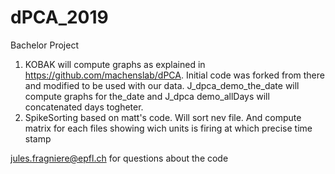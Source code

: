 # dPCA_2019
Bachelor Project 
1) KOBAK
will compute graphs as explained in https://github.com/machenslab/dPCA. Initial code was forked from there and modified
to be used with our data. J_dpca_demo_the_date will compute graphs for the_date and J_dpca demo_allDays will concatenated days 
togheter.
2) SpikeSorting
based on matt's code. Will sort nev file. And compute matrix for each files showing wich units is firing at which precise time stamp

jules.fragniere@epfl.ch for questions about the code
